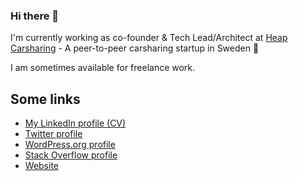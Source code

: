 ### Hi there 👋

I'm currently working as co-founder & Tech Lead/Architect at [Heap Carsharing](https://heap.co) - A peer-to-peer carsharing startup in Sweden 🚗

I am sometimes available for freelance work. 

## Some links

- [My LinkedIn profile (CV)](https://www.linkedin.com/in/pelmered/)
- [Twitter profile](https://twitter.com/pelmered/)
- [WordPress.org profile](https://profiles.wordpress.org/pekz0r/)
- [Stack Overflow profile](https://stackoverflow.com/users/951744/pelmered/)
- [Website](https://elmered.com/)

<!--
**pelmered/pelmered** is a ✨ _special_ ✨ repository because its `README.md` (this file) appears on your GitHub profile.

Here are some ideas to get you started:

- 🔭 I’m currently working on ...
- 🌱 I’m currently learning ...
- 👯 I’m looking to collaborate on ...
- 🤔 I’m looking for help with ...
- 💬 Ask me about ...
- 📫 How to reach me: ...
- 😄 Pronouns: ...
- ⚡ Fun fact: ...
-->
